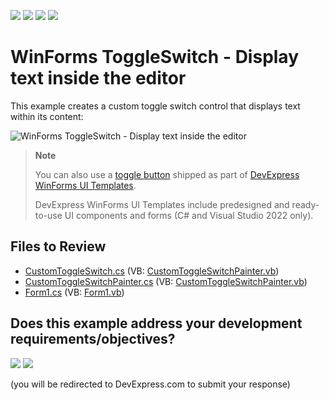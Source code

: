 <!-- default badges list -->
![](https://img.shields.io/endpoint?url=https://codecentral.devexpress.com/api/v1/VersionRange/128621881/24.2.1%2B)
[![](https://img.shields.io/badge/Open_in_DevExpress_Support_Center-FF7200?style=flat-square&logo=DevExpress&logoColor=white)](https://supportcenter.devexpress.com/ticket/details/E4965)
[![](https://img.shields.io/badge/📖_How_to_use_DevExpress_Examples-e9f6fc?style=flat-square)](https://docs.devexpress.com/GeneralInformation/403183)
[![](https://img.shields.io/badge/💬_Leave_Feedback-feecdd?style=flat-square)](#does-this-example-address-your-development-requirementsobjectives)
<!-- default badges end -->

# WinForms ToggleSwitch - Display text inside the editor

This example creates a custom toggle switch control that displays text within its content:

![WinForms ToggleSwitch - Display text inside the editor](https://raw.githubusercontent.com/DevExpress-Examples/how-to-place-text-inside-toggleswitch-e4965/13.2.5%2B/media/winforms-custom-toggle-switch.png)

> **Note**
>
> You can also use a [toggle button](https://docs.devexpress.com/WindowsForms/404077/ui-templates/buttons/toggle-button) shipped as part of [DevExpress WinForms UI Templates](https://docs.devexpress.com/WindowsForms/404061/ui-templates).
>
>  DevExpress WinForms UI Templates﻿ include predesigned and ready-to-use UI components and forms (C# and Visual Studio 2022 only).


## Files to Review

* [CustomToggleSwitch.cs](./CS/WindowsFormsApplication1/CustomToggleSwitch.cs) (VB: [CustomToggleSwitchPainter.vb](./VB/WindowsFormsApplication1/CustomToggleSwitchPainter.vb))
* [CustomToggleSwitchPainter.cs](./CS/WindowsFormsApplication1/CustomToggleSwitchPainter.cs) (VB: [CustomToggleSwitchPainter.vb](./VB/WindowsFormsApplication1/CustomToggleSwitchPainter.vb))
* [Form1.cs](./CS/WindowsFormsApplication1/Form1.cs) (VB: [Form1.vb](./VB/WindowsFormsApplication1/Form1.vb))
<!-- feedback -->
## Does this example address your development requirements/objectives?

[<img src="https://www.devexpress.com/support/examples/i/yes-button.svg"/>](https://www.devexpress.com/support/examples/survey.xml?utm_source=github&utm_campaign=display-text-inside-toggle-switch-winforms&~~~was_helpful=yes) [<img src="https://www.devexpress.com/support/examples/i/no-button.svg"/>](https://www.devexpress.com/support/examples/survey.xml?utm_source=github&utm_campaign=display-text-inside-toggle-switch-winforms&~~~was_helpful=no)

(you will be redirected to DevExpress.com to submit your response)
<!-- feedback end -->
